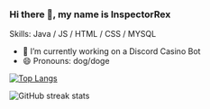 ### Hi there 👋, my name is InspectorRex

Skills: Java / JS / HTML / CSS / MYSQL

- 🔭 I’m currently working on a Discord Casino Bot 
- 😄 Pronouns: dog/doge 
 
[![Top Langs](https://github-readme-stats.vercel.app/api/top-langs/?username=InspectorRex)](https://github.com/anuraghazra/github-readme-stats) 

![GitHub streak stats](https://github-readme-streak-stats.herokuapp.com/?user=InspectorRex)  

